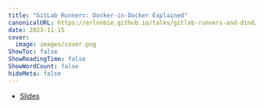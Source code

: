 ```yaml
---
title: "GitLab Runners: Docker-in-Docker Explained"
canonicalURL: https://erlonbie.github.io/talks/gitlab-runners-and-dind/
date: 2023-11-15
cover:
  image: images/cover.png
ShowToc: false
ShowReadingTime: false
ShowWordCount: false
hideMeta: false
---
```


- [Slides](https://talks.erlonbie.github.io/gitlab-runners-and-dind/)

